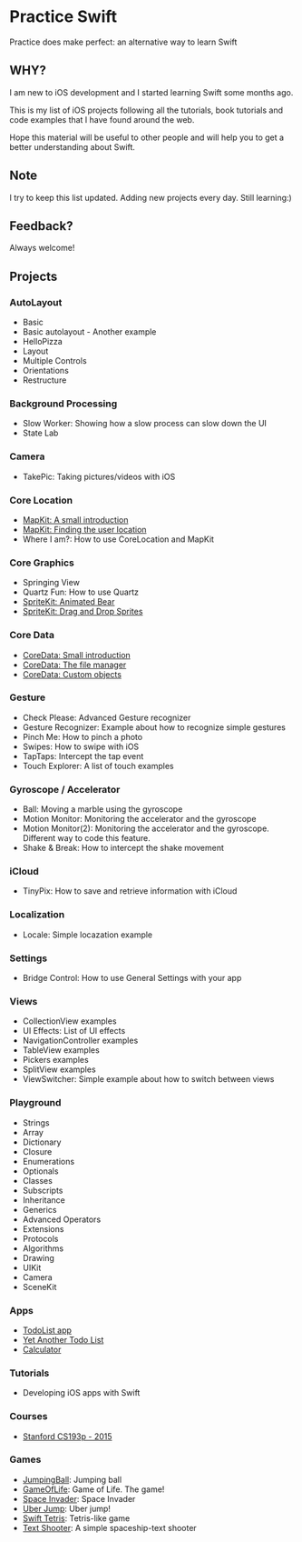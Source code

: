 Practice Swift
==============
Practice does make perfect: an alternative way to learn Swift

## WHY?
I am new to iOS development and I started learning Swift some months ago.

This is my list of iOS projects following all the tutorials, book tutorials and code examples that I have found around the web.

Hope this material will be useful to other people and will help you to get a better understanding about Swift.

## Note
I try to keep this list updated. Adding new projects every day. Still learning:) 

## Feedback?
Always welcome!

## Projects
### AutoLayout
- Basic 
- Basic autolayout - Another example
- HelloPizza
- Layout
- Multiple Controls
- Orientations
- Restructure

### Background Processing
- Slow Worker: Showing how a slow process can slow down the UI
- State Lab

### Camera 
- TakePic: Taking pictures/videos with iOS

### Core Location
- [MapKit: A small introduction](http://goo.gl/ZwhN6Z)
- [MapKit: Finding the user location](http://goo.gl/rPg7tS)
- Where I am?: How to use CoreLocation and MapKit

### Core Graphics
- Springing View
- Quartz Fun: How to use Quartz
- [SpriteKit: Animated Bear]()
- [SpriteKit: Drag and Drop Sprites](http://goo.gl/5RYJzh)

### Core Data
- [CoreData: Small introduction](http://goo.gl/VqRLkE)
- [CoreData: The file manager](http://goo.gl/0FxURE)
- [CoreData: Custom objects](http://goo.gl/hqqDle)

### Gesture
- Check Please: Advanced Gesture recognizer
- Gesture Recognizer: Example about how to recognize simple gestures
- Pinch Me: How to pinch a photo
- Swipes: How to swipe with iOS
- TapTaps: Intercept the tap event
- Touch Explorer: A list of touch examples

### Gyroscope / Accelerator
- Ball: Moving a marble using the gyroscope
- Motion Monitor: Monitoring the accelerator and the gyroscope
- Motion Monitor(2): Monitoring the accelerator and the gyroscope. Different way to code this feature.
- Shake & Break: How to intercept the shake movement

### iCloud
- TinyPix: How to save and retrieve information with iCloud

### Localization
- Locale: Simple locazation example

### Settings
- Bridge Control: How to use General Settings with your app

### Views
- CollectionView examples
- UI Effects: List of UI effects
- NavigationController examples
- TableView examples
- Pickers examples
- SplitView examples
- ViewSwitcher: Simple example about how to switch between views
  
### Playground
- Strings
- Array
- Dictionary
- Closure
- Enumerations
- Optionals
- Classes
- Subscripts
- Inheritance
- Generics
- Advanced Operators
- Extensions
- Protocols
- Algorithms
- Drawing
- UIKit
- Camera
- SceneKit

### Apps
- [TodoList app](http://goo.gl/sQHnj6)
- [Yet Another Todo List](http://goo.gl/FpcnA6)
- [Calculator](http://goo.gl/NKAqLO)

### Tutorials
- Developing iOS apps with Swift

### Courses 
- [Stanford CS193p - 2015]()
  
### Games
- [JumpingBall](http://goo.gl/0vgmcZi): Jumping ball
- [GameOfLife](http://goo.gl/82urKd): Game of Life. The game!
- [Space Invader](http://goo.gl/q5Yb0s): Space Invader
- [Uber Jump](http://goo.gl/yQJqze): Uber jump!
- [Swift Tetris](http://goo.gl/BBD36S): Tetris-like game
- [Text Shooter](): A simple spaceship-text shooter

